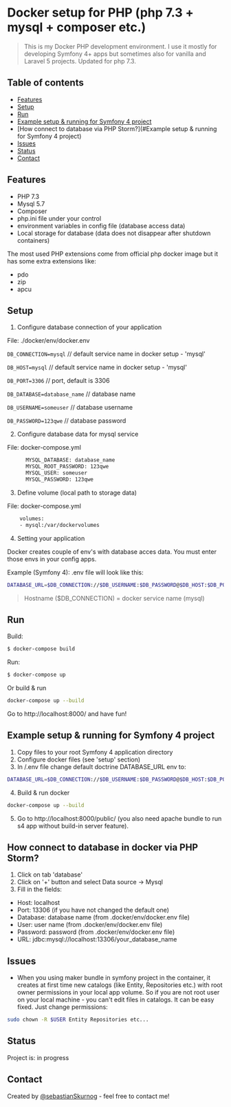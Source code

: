 # Docker setup for PHP (php 7.3 + mysql + composer etc.)
> This is my Docker PHP development environment. I use it mostly for developing Symfony 4+ apps but sometimes also for vanilla and Laravel 5 projects. Updated for php 7.3.

## Table of contents
* [Features](#Features)
* [Setup](#Setup)
* [Run](#Run)
* [Example setup & running for Symfony 4 project ](#example)
* [How connect to database via PHP Storm?](#Example setup & running for Symfony 4 project)
* [Issues](#Issues)
* [Status](#Status)
* [Contact](#contact)

## Features
* PHP 7.3
* Mysql 5.7
* Composer
* php.ini file under your control
* environment variables in config file (database access data)
* Local storage for database (data does not disappear after shutdown containers)

The most used PHP extensions come from official php docker image but it has some extra extensions like:
* pdo
* zip
* apcu

## Setup

1. Configure database connection of your application

File: ./docker/env/docker.env 

`DB_CONNECTION=mysql` // default service name in docker setup - 'mysql'

`DB_HOST=mysql` // default service name in docker setup - 'mysql'

`DB_PORT=3306` // port, default is 3306

`DB_DATABASE=database_name` // database name

`DB_USERNAME=someuser` // database username

`DB_PASSWORD=123qwe` // database password

2. Configure database data for mysql service

File: docker-compose.yml

```sh
      MYSQL_DATABASE: database_name
      MYSQL_ROOT_PASSWORD: 123qwe
      MYSQL_USER: someuser
      MYSQL_PASSWORD: 123qwe
```
3. Define volume (local path to storage data)

File: docker-compose.yml

```sh
    volumes:
    - mysql:/var/dockervolumes
```

4. Setting your application

Docker creates couple of env's with database acces data. You must enter those envs in your config apps.

Example (Symfony 4): .env file will look like this:

```sh
DATABASE_URL=$DB_CONNECTION://$DB_USERNAME:$DB_PASSWORD@$DB_HOST:$DB_PORT/$DB_DATABASE
```

> Hostname ($DB_CONNECTION) = docker service name (mysql)

## Run

Build:

```sh
$ docker-compose build
```

Run:

```sh
$ docker-compose up
```

Or build & run

```sh
docker-compose up --build
```

Go to http://localhost:8000/ and have fun!

## <a name="example"></a> Example setup & running for Symfony 4 project
1. Copy files to your root Symfony 4 application directory
2. Configure docker files (see 'setup' section)
3. In /.env file change default doctrine DATABASE_URL env to:

```sh
DATABASE_URL=$DB_CONNECTION://$DB_USERNAME:$DB_PASSWORD@$DB_HOST:$DB_PORT/$DB_DATABASE
```
4. Build & run docker

```sh
docker-compose up --build
```
5. Go to http://localhost:8000/public/ (you also need apache bundle to run s4 app without build-in server feature).


## How connect to database in docker via PHP Storm?
1. Click on tab 'database'
2. Click on '+' button and select Data source -> Mysql
3. Fill in the fields:
- Host: localhost
- Port: 13306 (if you have not changed the default one)
- Database: database name (from .docker/env/docker.env file)
- User: user name (from .docker/env/docker.env file)
- Password: password (from .docker/env/docker.env file)
- URL: jdbc:mysql://localhost:13306/your_database_name
 

## Issues
* When you using maker bundle in symfony project in the container, it creates at first time new catalogs (like Entity, Repositories etc.) with root owner permissions in your local app volume. So if you are not root user on your local machine - you can't edit files in catalogs. It can be easy fixed. Just change permissions:

```bash
sudo chown -R $USER Entity Repositories etc...
```

## Status
Project is: in progress

## Contact
Created by [@sebastianSkurnog](https://www.skurnog.com/) - feel free to contact me!

